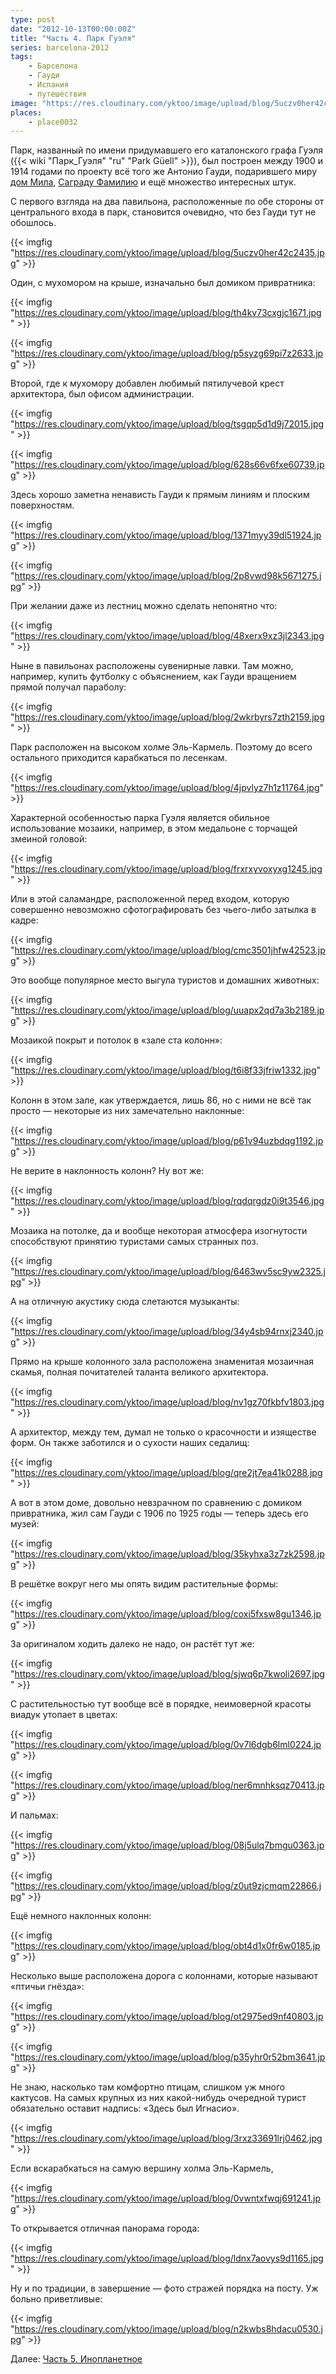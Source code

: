 ```yaml
---
type: post
date: "2012-10-13T00:00:00Z"
title: "Часть 4. Парк Гуэля"
series: barcelona-2012
tags:
    - Барселона
    - Гауди
    - Испания
    - путешествия
image: "https://res.cloudinary.com/yktoo/image/upload/blog/5uczv0her42c2435.jpg"
places:
    - place0032
---
```


Парк, названный по имени придумавшего его каталонского графа Гуэля ({{< wiki "Парк_Гуэля" "ru" "Park Güell" >}}), был построен между 1900 и 1914 годами по проекту всё того же Антонио Гауди, подарившего миру [дом Мила](0163), [Саграду Фамилию](0164) и ещё множество интересных штук.

С первого взгляда на два павильона, расположенные по обе стороны от центрального входа в парк, становится очевидно, что без Гауди тут не обошлось.

{{< imgfig "https://res.cloudinary.com/yktoo/image/upload/blog/5uczv0her42c2435.jpg" >}}

<!--more-->

Один, с мухомором на крыше, изначально был домиком привратника:

{{< imgfig "https://res.cloudinary.com/yktoo/image/upload/blog/th4kv73cxgjc1671.jpg" >}}

{{< imgfig "https://res.cloudinary.com/yktoo/image/upload/blog/p5syzg69pi7z2633.jpg" >}}

Второй, где к мухомору добавлен любимый пятилучевой крест архитектора, был офисом администрации.

{{< imgfig "https://res.cloudinary.com/yktoo/image/upload/blog/tsgqp5d1d9j72015.jpg" >}}

{{< imgfig "https://res.cloudinary.com/yktoo/image/upload/blog/628s66v6fxe60739.jpg" >}}

Здесь хорошо заметна ненависть Гауди к прямым линиям и плоским поверхностям.

{{< imgfig "https://res.cloudinary.com/yktoo/image/upload/blog/1371myy39dl51924.jpg" >}}

{{< imgfig "https://res.cloudinary.com/yktoo/image/upload/blog/2p8vwd98k5671275.jpg" >}}

При желании даже из лестниц можно сделать непонятно что:

{{< imgfig "https://res.cloudinary.com/yktoo/image/upload/blog/48xerx9xz3jl2343.jpg" >}}

Ныне в павильонах расположены сувенирные лавки. Там можно, например, купить футболку с объяснением, как Гауди вращением прямой получал параболу:

{{< imgfig "https://res.cloudinary.com/yktoo/image/upload/blog/2wkrbyrs7zth2159.jpg" >}}

Парк расположен на высоком холме Эль-Кармель. Поэтому до всего остального приходится карабкаться по лесенкам.

{{< imgfig "https://res.cloudinary.com/yktoo/image/upload/blog/4jpvlyz7h1z11764.jpg" >}}

Характерной особенностью парка Гуэля является обильное использование мозаики, например, в этом медальоне с торчащей змеиной головой:

{{< imgfig "https://res.cloudinary.com/yktoo/image/upload/blog/frxrxyvoxyxg1245.jpg" >}}

Или в этой саламандре, расположенной перед входом, которую совершенно невозможно сфотографировать без чьего-либо затылка в кадре:

{{< imgfig "https://res.cloudinary.com/yktoo/image/upload/blog/cmc3501jhfw42523.jpg" >}}

Это вообще популярное место выгула туристов и домашних животных:

{{< imgfig "https://res.cloudinary.com/yktoo/image/upload/blog/uuapx2qd7a3b2189.jpg" >}}

Мозаикой покрыт и потолок в «зале ста колонн»:

{{< imgfig "https://res.cloudinary.com/yktoo/image/upload/blog/t6i8f33jfriw1332.jpg" >}}

Колонн в этом зале, как утверждается, лишь 86, но с ними не всё так просто — некоторые из них замечательно наклонные:

{{< imgfig "https://res.cloudinary.com/yktoo/image/upload/blog/p61v94uzbdqg1192.jpg" >}}

Не верите в наклонность колонн? Ну вот же:

{{< imgfig "https://res.cloudinary.com/yktoo/image/upload/blog/rqdqrgdz0i9t3546.jpg" >}}

Мозаика на потолке, да и вообще некоторая атмосфера изогнутости способствуют принятию туристами самых странных поз.

{{< imgfig "https://res.cloudinary.com/yktoo/image/upload/blog/6463wv5sc9yw2325.jpg" >}}

А на отличную акустику сюда слетаются музыканты:

{{< imgfig "https://res.cloudinary.com/yktoo/image/upload/blog/34y4sb94rnxj2340.jpg" >}}

Прямо на крыше колонного зала расположена знаменитая мозаичная скамья, полная почитателей таланта великого архитектора.

{{< imgfig "https://res.cloudinary.com/yktoo/image/upload/blog/nv1gz70fkbfv1803.jpg" >}}

А архитектор, между тем, думал не только о красочности и изяществе форм. Он также заботился и о сухости наших седалищ:

{{< imgfig "https://res.cloudinary.com/yktoo/image/upload/blog/qre2jt7ea41k0288.jpg" >}}

А вот в этом доме, довольно невзрачном по сравнению с домиком привратника, жил сам Гауди с 1906 по 1925 годы — теперь здесь его музей:

{{< imgfig "https://res.cloudinary.com/yktoo/image/upload/blog/35kyhxa3z7zk2598.jpg" >}}

В решётке вокруг него мы опять видим растительные формы:

{{< imgfig "https://res.cloudinary.com/yktoo/image/upload/blog/coxi5fxsw8gu1346.jpg" >}}

За оригиналом ходить далеко не надо, он растёт тут же:

{{< imgfig "https://res.cloudinary.com/yktoo/image/upload/blog/sjwq6p7kwoli2697.jpg" >}}

С растительностью тут вообще всё в порядке, неимоверной красоты виадук утопает в цветах:

{{< imgfig "https://res.cloudinary.com/yktoo/image/upload/blog/0v7l6dgb6lml0224.jpg" >}}

{{< imgfig "https://res.cloudinary.com/yktoo/image/upload/blog/ner6mnhksqz70413.jpg" >}}

И пальмах:

{{< imgfig "https://res.cloudinary.com/yktoo/image/upload/blog/08j5ulq7bmgu0363.jpg" >}}

{{< imgfig "https://res.cloudinary.com/yktoo/image/upload/blog/z0ut9zjcmqm22866.jpg" >}}

Ещё немного наклонных колонн:

{{< imgfig "https://res.cloudinary.com/yktoo/image/upload/blog/obt4d1x0fr6w0185.jpg" >}}

Несколько выше расположена дорога с колоннами, которые называют «птичьи гнёзда»:

{{< imgfig "https://res.cloudinary.com/yktoo/image/upload/blog/ot2975ed9nf40803.jpg" >}}

{{< imgfig "https://res.cloudinary.com/yktoo/image/upload/blog/p35yhr0r52bm3641.jpg" >}}

Не знаю, насколько там комфортно птицам, слишком уж много кактусов. На самых крупных из них какой-нибудь очередной турист обязательно оставит надпись: «Здесь был Игнасио».

{{< imgfig "https://res.cloudinary.com/yktoo/image/upload/blog/3rxz33691lrj0462.jpg" >}}

Если вскарабкаться на самую вершину холма Эль-Кармель,

{{< imgfig "https://res.cloudinary.com/yktoo/image/upload/blog/0vwntxfwqj691241.jpg" >}}

То открывается отличная панорама города:

{{< imgfig "https://res.cloudinary.com/yktoo/image/upload/blog/ldnx7aovys9d1165.jpg" >}}

Ну и по традиции, в завершение — фото стражей порядка на посту. Уж больно приветливые:

{{< imgfig "https://res.cloudinary.com/yktoo/image/upload/blog/n2kwbs8hdacu0530.jpg" >}}

Далее: [Часть 5. Инопланетное](0166)

